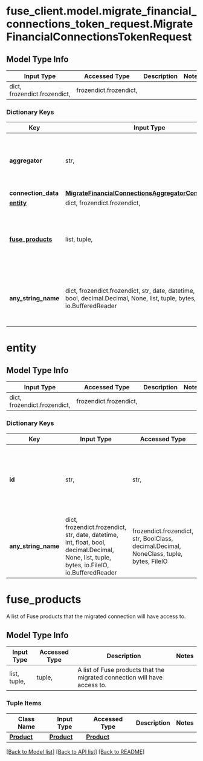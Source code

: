 # fuse_client.model.migrate_financial_connections_token_request.MigrateFinancialConnectionsTokenRequest

## Model Type Info
Input Type | Accessed Type | Description | Notes
------------ | ------------- | ------------- | -------------
dict, frozendict.frozendict,  | frozendict.frozendict,  |  | 

### Dictionary Keys
Key | Input Type | Accessed Type | Description | Notes
------------ | ------------- | ------------- | ------------- | -------------
**aggregator** | str,  | str,  | The aggregator being migrated (either &#x27;plaid&#x27; or &#x27;mx&#x27;). | must be one of ["plaid", "mx", ] 
**connection_data** | [**MigrateFinancialConnectionsAggregatorConnectionData**](MigrateFinancialConnectionsAggregatorConnectionData.md) | [**MigrateFinancialConnectionsAggregatorConnectionData**](MigrateFinancialConnectionsAggregatorConnectionData.md) |  | 
**[entity](#entity)** | dict, frozendict.frozendict,  | frozendict.frozendict,  |  | 
**[fuse_products](#fuse_products)** | list, tuple,  | tuple,  | A list of Fuse products that the migrated connection will have access to. | 
**any_string_name** | dict, frozendict.frozendict, str, date, datetime, int, float, bool, decimal.Decimal, None, list, tuple, bytes, io.FileIO, io.BufferedReader | frozendict.frozendict, str, BoolClass, decimal.Decimal, NoneClass, tuple, bytes, FileIO | any string name can be used but the value must be the correct type | [optional]

# entity

## Model Type Info
Input Type | Accessed Type | Description | Notes
------------ | ------------- | ------------- | -------------
dict, frozendict.frozendict,  | frozendict.frozendict,  |  | 

### Dictionary Keys
Key | Input Type | Accessed Type | Description | Notes
------------ | ------------- | ------------- | ------------- | -------------
**id** | str,  | str,  | The unique identifier of the entity (user or business) associated with the financial connections. | [optional] 
**any_string_name** | dict, frozendict.frozendict, str, date, datetime, int, float, bool, decimal.Decimal, None, list, tuple, bytes, io.FileIO, io.BufferedReader | frozendict.frozendict, str, BoolClass, decimal.Decimal, NoneClass, tuple, bytes, FileIO | any string name can be used but the value must be the correct type | [optional]

# fuse_products

A list of Fuse products that the migrated connection will have access to.

## Model Type Info
Input Type | Accessed Type | Description | Notes
------------ | ------------- | ------------- | -------------
list, tuple,  | tuple,  | A list of Fuse products that the migrated connection will have access to. | 

### Tuple Items
Class Name | Input Type | Accessed Type | Description | Notes
------------- | ------------- | ------------- | ------------- | -------------
[**Product**](Product.md) | [**Product**](Product.md) | [**Product**](Product.md) |  | 

[[Back to Model list]](../../README.md#documentation-for-models) [[Back to API list]](../../README.md#documentation-for-api-endpoints) [[Back to README]](../../README.md)

